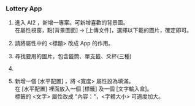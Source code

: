 ### Lottery App
1. 進入 AI2 ，新增一專案。可新增喜歡的背景圖。<br>
在屬性視窗，點[背景圖面] -> [上傳文件]，選擇以下載的圖片，確定即可。

2. 請將屬性中的 <標題> 改成 App 的作用。

3. 尋找要用的圖片，包含籤筒、單支籤、爻杯(三種)

5. 
6. 新增一個 [水平配置] ，將 <寬度> 屬性設為填滿。<br>
    在 [水平配置] 裡面放入一個 [標籤] 及一個 [文字輸入盒]。<br>
    標籤的 <文字> 屬性改成 "內容："，<字體大小> 可適度加大。
